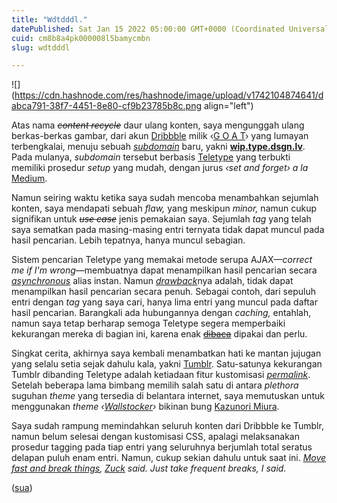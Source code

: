 ```yaml
---
title: "Wdtdddl."
datePublished: Sat Jan 15 2022 05:00:00 GMT+0000 (Coordinated Universal Time)
cuid: cm8b8a4pk000008l5bamycmbn
slug: wdtdddl

---
```


![](https://cdn.hashnode.com/res/hashnode/image/upload/v1742104874641/dabca791-38f7-4451-8e80-cf9b23785b8c.png align="left")

Atas nama *<s>content recycle</s>* daur ulang konten, saya mengunggah ulang berkas-berkas gambar, dari akun [Dribbble](https://en.wikipedia.org/wiki/Dribbble) milik ‹[G O A T](https://dribbble.com/ggooaatt)› yang lumayan terbengkalai, menuju sebuah [*subdomain*](https://en.wikipedia.org/wiki/Subdomain) baru, yakni [**wip.type.dsgn.lv**](http://wip.type.dsgn.lv). Pada mulanya, *subdomain* tersebut berbasis [Teletype](https://teletype.in/) yang terbukti memiliki prosedur *setup* yang mudah, dengan jurus *‹set and forget›* *a la* [Medium](https://en.wikipedia.org/wiki/Medium_\(website\)).

Namun seiring waktu ketika saya sudah mencoba menambahkan sejumlah konten, saya mendapati sebuah *flaw,* yang meskipun *minor,* namun cukup signifikan untuk *<s>use case</s>* jenis pemakaian saya. Sejumlah *tag* yang telah saya sematkan pada masing-masing entri ternyata tidak dapat muncul pada hasil pencarian. Lebih tepatnya, hanya muncul sebagian.

Sistem pencarian Teletype yang memakai metode serupa AJAX—*correct me if I'm wrong*—membuatnya dapat menampilkan hasil pencarian secara [*asynchronous*](https://en.wiktionary.org/wiki/asynchronous) alias instan. Namun [*drawback*](https://en.wiktionary.org/wiki/drawback)nya adalah, tidak dapat menampilkan hasil pencarian secara penuh. Sebagai contoh, dari sepuluh entri dengan *tag* yang saya cari, hanya lima entri yang muncul pada daftar hasil pencarian. Barangkali ada hubungannya dengan *caching,* entahlah, namun saya tetap berharap semoga Teletype segera memperbaiki kekurangan mereka di bagian ini, karena enak [<s>dibaca</s>](https://majalah.tempo.co/read/kolom/85801/enak-dibaca-dan-perlu) dipakai dan perlu.

Singkat cerita, akhirnya saya kembali menambatkan hati ke mantan jujugan yang selalu setia sejak dahulu kala, yakni [Tumblr](https://en.wikipedia.org/wiki/Tumblr). Satu-satunya kekurangan Tumblr dibanding Teletype adalah ketiadaan fitur kustomisasi [*permalink*](https://en.wikipedia.org/wiki/Permalink). Setelah beberapa lama bimbang memilih salah satu di antara *plethora* suguhan *theme* yang tersedia di belantara internet, saya memutuskan untuk menggunakan *theme ‹*[*Wallstocker*](https://www.tumblr.com/theme/38586)*›* bikinan bung [Kazunori Miura](https://kazunorimiura.com/).

Saya sudah rampung memindahkan seluruh konten dari Dribbble ke Tumblr, namun belum selesai dengan kustomisasi CSS, apalagi melaksanakan prosedur tagging pada tiap entri yang seluruhnya berjumlah total seratus delapan puluh enam entri. Namun, cukup sekian dahulu untuk saat ini. [*Move fast and break things*](https://en.wikipedia.org/wiki/Move_fast_and_break_things)*,* [*Zuck*](https://en.wikipedia.org/wiki/Mark_Zuckerberg) *said. Just take frequent breaks, I said.*

([sua](https://sua.ist))